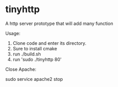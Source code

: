 # tinyhttp

A http server prototype that will add many function

Usage:

1. Clone code and enter its directory.
2. Sure to install cmake
3. run ./build.sh
4. run 'sudo ./tinyhttp 80'

Close Apache:

sudo service apache2 stop


